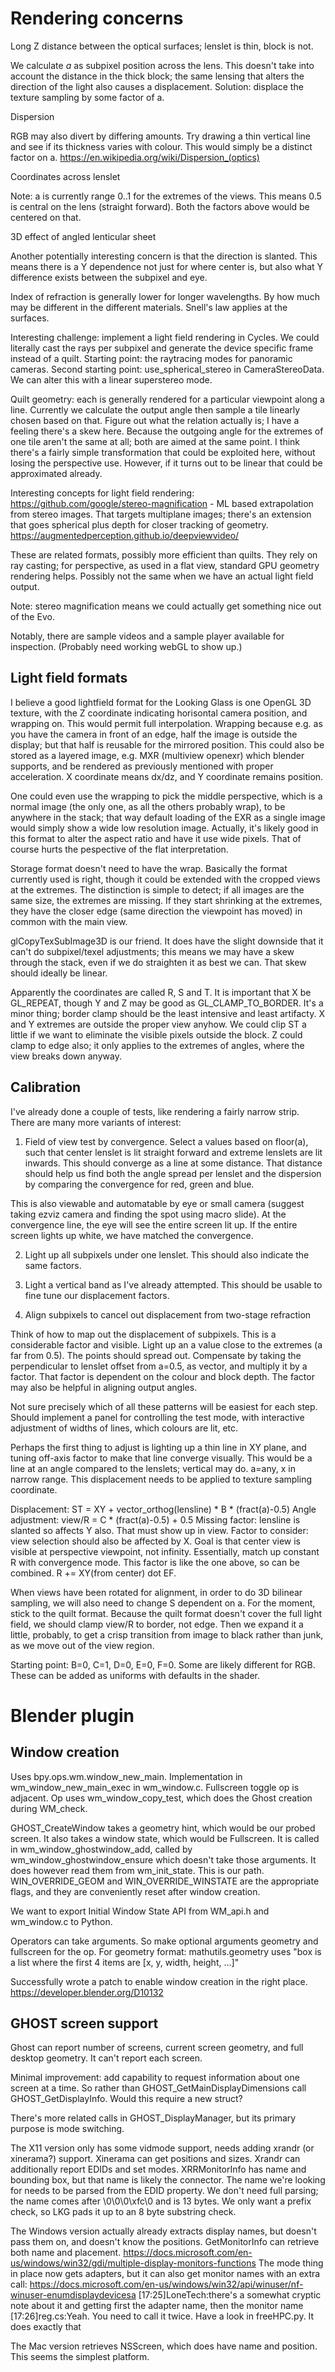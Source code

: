 # Rendering concerns

Long Z distance between the optical surfaces; lenslet is thin, block is not.

We calculate $a$ as subpixel position across the lens. 
This doesn't take into account the distance in the thick block; the same lensing that alters the direction of the light also causes a displacement. Solution: displace the texture sampling by some factor of a. 


Dispersion

RGB may also divert by differing amounts. Try drawing a thin vertical line and see if its thickness varies with colour. 
This would simply be a distinct factor on a. https://en.wikipedia.org/wiki/Dispersion_(optics)


Coordinates across lenslet

Note: a is currently range 0..1 for the extremes of the views. This means 0.5 is central on the lens (straight forward). 
Both the factors above would be centered on that. 


3D effect of angled lenticular sheet

Another potentially interesting concern is that the direction is slanted. 
This means there is a Y dependence not just for where center is, but also what Y difference exists between the subpixel and eye. 


Index of refraction is generally lower for longer wavelengths. By how much may be different in the different materials. 
Snell's law applies at the surfaces. 


Interesting challenge: implement a light field rendering in Cycles. We could literally cast the rays per subpixel and generate the device specific frame instead of a quilt. Starting point: the raytracing modes for panoramic cameras. Second starting point: use_spherical_stereo in CameraStereoData. We can alter this with a linear superstereo mode. 


Quilt geometry: each is generally rendered for a particular viewpoint along a line. Currently we calculate the output angle then sample a tile linearly chosen based on that. Figure out what the relation actually is; I have a feeling there's a skew here. 
Because the outgoing angle for the extremes of one tile aren't the same at all; both are aimed at the same point. 
I think there's a fairly simple transformation that could be exploited here, without losing the perspective use. 
However, if it turns out to be linear that could be approximated already. 


Interesting concepts for light field rendering:
https://github.com/google/stereo-magnification - ML based extrapolation from stereo images.
That targets multiplane images; there's an extension that goes spherical plus depth for closer tracking of geometry. 
https://augmentedperception.github.io/deepviewvideo/

These are related formats, possibly more efficient than quilts. They rely on ray casting; for perspective, as used in a flat view, standard GPU geometry rendering helps. Possibly not the same when we have an actual light field output. 


Note: stereo magnification means we could actually get something nice out of the Evo. 


Notably, there are sample videos and a sample player available for inspection. (Probably need working webGL to show up.)

## Light field formats

I believe a good lightfield format for the Looking Glass is one OpenGL 3D texture, with the Z coordinate indicating horisontal camera position, and wrapping on. This would permit full interpolation. Wrapping because e.g. as you have the camera in front of an edge, half the image is outside the display; but that half is reusable for the mirrored position. This could also be stored as a layered image, e.g. MXR (multiview openexr) which blender supports, and be rendered as previously mentioned with proper acceleration. X coordinate means dx/dz, and Y coordinate remains position.

One could even use the wrapping to pick the middle perspective, which is a normal image (the only one, as all the others probably wrap), to be anywhere in the stack; that way default loading of the EXR as a single image would simply show a wide low resolution image. Actually, it's likely good in this format to alter the aspect ratio and have it use wide pixels. That of course hurts the pespective of the flat interpretation. 

Storage format doesn't need to have the wrap. Basically the format currently used is right, though it could be extended with the cropped views at the extremes. The distinction is simple to detect; if all images are the same size, the extremes are missing. If they start shrinking at the extremes, they have the closer edge (same direction the viewpoint has moved) in common with the main view. 

glCopyTexSubImage3D is our friend. It does have the slight downside that it can't do subpixel/texel adjustments; this means we may have a skew through the stack, even if we do straighten it as best we can. That skew should ideally be linear. 

Apparently the coordinates are called R, S and T. It is important that X be GL_REPEAT, though Y and Z may be good as GL_CLAMP_TO_BORDER. It's a minor thing; border clamp should be the least intensive and least artifacty. X and Y extremes are outside the proper view anyhow. We could clip ST a little if we want to eliminate the visible pixels outside the block. Z could clamp to edge also; it only applies to the extremes of angles, where the view breaks down anyway. 

## Calibration

I've already done a couple of tests, like rendering a fairly narrow strip. There are many more variants of interest:

1. Field of view test by convergence. Select a values based on floor(a), such that center lenslet is lit straight forward and extreme lenslets are lit inwards. This should converge as a line at some distance. That distance should help us find both the angle spread per lenslet and the dispersion by comparing the convergence for red, green and blue. 

This is also viewable and automatable by eye or small camera (suggest taking ezviz camera and finding the spot using macro slide). At the convergence line, the eye will see the entire screen lit up. If the entire screen lights up white, we have matched the convergence. 

2. Light up all subpixels under one lenslet. This should also indicate the same factors. 

3. Light a vertical band as I've already attempted. This should be usable to fine tune our displacement factors. 

4. Align subpixels to cancel out displacement from two-stage refraction

Think of how to map out the displacement of subpixels. This is a considerable factor and visible. 
Light up an a value close to the extremes (a far from 0.5). The points should spread out. 
Compensate by taking the perpendicular to lenslet offset from a=0.5, as vector, and multiply it by a factor. 
That factor is dependent on the colour and block depth. The factor may also be helpful in aligning output angles. 

Not sure precisely which of all these patterns will be easiest for each step. Should implement a panel for controlling the test mode, with interactive adjustment of widths of lines, which colours are lit, etc. 

Perhaps the first thing to adjust is lighting up a thin line in XY plane, and tuning off-axis factor to make that line converge visually. This would be a line at an angle compared to the lenslets; vertical may do. a=any, x in narrow range. This displacement needs to be applied to texture sampling coordinate. 

Displacement: ST = XY + vector_orthog(lensline) * B * (fract(a)-0.5)
Angle adjustment: view/R = C * (fract(a)-0.5) + 0.5
Missing factor: lensline is slanted so affects Y also. That must show up in view. 
Factor to consider: view selection should also be affected by X. Goal is that center view is visible at perspective viewpoint, not infinity. Essentially, match up constant R with convergence mode. This factor is like the one above, so can be combined. 
R += XY(from center) dot EF. 

When views have been rotated for alignment, in order to do 3D bilinear sampling, we will also need to change S dependent on a. For the moment, stick to the quilt format. Because the quilt format doesn't cover the full light field, we should clamp view/R to border, not edge. Then we expand it a little, probably, to get a crisp transition from image to black rather than junk, as we move out of the view region. 

Starting point: B=0, C=1, D=0, E=0, F=0. Some are likely different for RGB. 
These can be added as uniforms with defaults in the shader. 

# Blender plugin
## Window creation
Uses bpy.ops.wm.window_new_main. Implementation in wm_window_new_main_exec in wm_window.c. 
Fullscreen toggle op is adjacent. Op uses wm_window_copy_test, which does the Ghost creation during WM_check. 

GHOST_CreateWindow takes a geometry hint, which would be our probed screen. It also takes a window state, which would be Fullscreen.
It is called in wm_window_ghostwindow_add, called by wm_window_ghostwindow_ensure which doesn't take those arguments. 
It does however read them from wm_init_state. This is our path. 
WIN_OVERRIDE_GEOM and WIN_OVERRIDE_WINSTATE are the appropriate flags, and they are conveniently reset after window creation. 

We want to export Initial Window State API from WM_api.h and wm_window.c to Python. 

Operators can take arguments. So make optional arguments geometry and fullscreen for the op. 
For geometry format: mathutils.geometry uses "box is a list where the first 4 items are [x, y, width, height, …]"

Successfully wrote a patch to enable window creation in the right place. 
 https://developer.blender.org/D10132 


## GHOST screen support
Ghost can report number of screens, current screen geometry, and full desktop geometry. 
It can't report each screen. 

Minimal improvement: add capability to request information about one screen at a time. 
So rather than GHOST_GetMainDisplayDimensions call GHOST_GetDisplayInfo. 
Would this require a new struct?

There's more related calls in GHOST_DisplayManager, but its primary purpose is mode switching. 

The X11 version only has some vidmode support, needs adding xrandr (or xinerama?) support. Xinerama can get positions and sizes. Xrandr can additionally report EDIDs and set modes. XRRMonitorInfo has name and bounding box, but that name is likely the connector. The name we're looking for needs to be parsed from the EDID property. We don't need full parsing; the name comes after \0\0\0\xfc\0 and is 13 bytes. We only want a prefix check, so LKG pads it up to an 8 byte substring check. 

The Windows version actually already extracts display names, but doesn't pass them on, and doesn't know the positions. GetMonitorInfo can retrieve both name and placement. https://docs.microsoft.com/en-us/windows/win32/gdi/multiple-display-monitors-functions The mode thing in place now gets adapters, but it can also get monitor names with an extra call: https://docs.microsoft.com/en-us/windows/win32/api/winuser/nf-winuser-enumdisplaydevicesa
[17:25]LoneTech:there's a somewhat cryptic note about it and getting first the adapter name, then the monitor name
[17:26]reg.cs:Yeah. You need to call it twice. Have a look in freeHPC.py. It does exactly that

The Mac version retrieves NSScreen, which does have name and position. This seems the simplest platform. 
